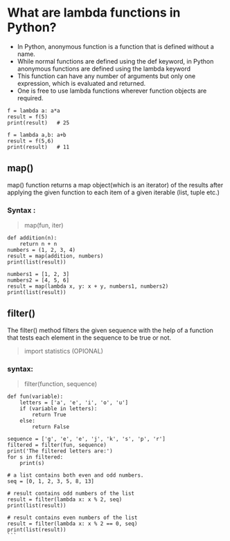 # What are lambda functions in Python?
* In Python, anonymous function is a function that is defined without a name.
* While normal functions are defined using the def keyword, in Python anonymous functions are defined using the lambda keyword
* This function can have any number of arguments but only one expression, which is evaluated and returned.
* One is free to use lambda functions wherever function objects are required.
```
f = lambda a: a*a
result = f(5)
print(result)   # 25
```
```
f = lambda a,b: a+b
result = f(5,6)
print(result)   # 11
```
## map()

map() function returns a map object(which is an iterator) of the results after applying the given function to each item of a given iterable (list, tuple etc.)
### Syntax :

> map(fun, iter)
```
def addition(n): 
	return n + n  
numbers = (1, 2, 3, 4) 
result = map(addition, numbers) 
print(list(result)) 

```
```
numbers1 = [1, 2, 3] 
numbers2 = [4, 5, 6] 
result = map(lambda x, y: x + y, numbers1, numbers2) 
print(list(result)) 
```
## filter() 
The filter() method filters the given sequence with the help of a function that tests each element in the sequence to be true or not.
> import statistics  (OPIONAL)

### syntax:

> filter(function, sequence)
```
def fun(variable): 
	letters = ['a', 'e', 'i', 'o', 'u'] 
	if (variable in letters): 
		return True
	else: 
		return False
	       
sequence = ['g', 'e', 'e', 'j', 'k', 's', 'p', 'r'] 
filtered = filter(fun, sequence) 
print('The filtered letters are:') 
for s in filtered: 
	print(s) 
````
````
# a list contains both even and odd numbers. 
seq = [0, 1, 2, 3, 5, 8, 13] 

# result contains odd numbers of the list 
result = filter(lambda x: x % 2, seq) 
print(list(result)) 

# result contains even numbers of the list 
result = filter(lambda x: x % 2 == 0, seq) 
print(list(result)) 
```

